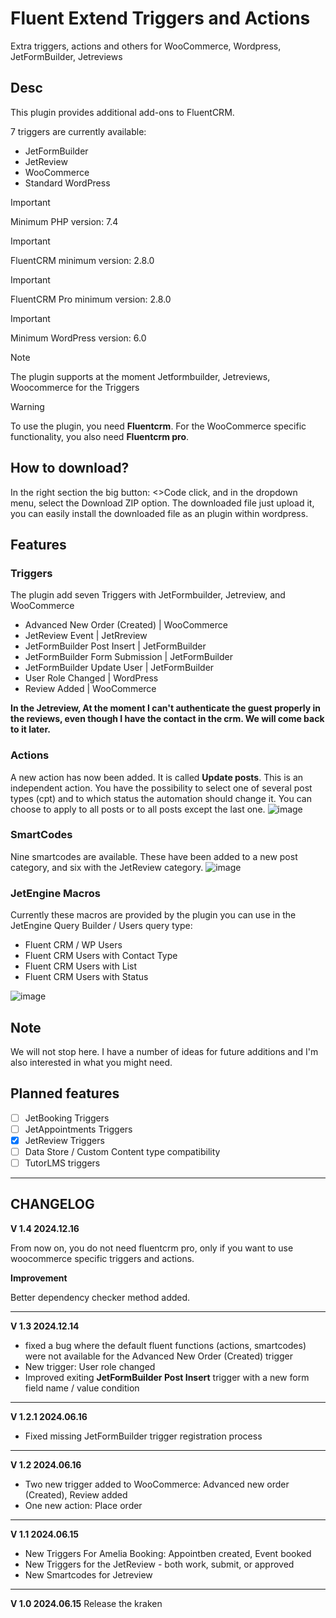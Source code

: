 # Fluent Extend Triggers and Actions
Extra triggers, actions and others for WooCommerce, Wordpress, JetFormBuilder, Jetreviews

## Desc

This plugin provides additional add-ons to FluentCRM.

7 triggers are currently available:

* JetFormBuilder
* JetReview
* WooCommerce
* Standard WordPress

> [!IMPORTANT]
> Minimum PHP version: 7.4

> [!IMPORTANT]
> FluentCRM minimum version: 2.8.0

> [!IMPORTANT]
> FluentCRM Pro minimum version: 2.8.0

> [!IMPORTANT]
> Minimum WordPress version: 6.0

> [!Note]
> The plugin supports at the moment Jetformbuilder, Jetreviews, Woocommerce for the Triggers

> [!WARNING]
To use the plugin, you need **Fluentcrm**. For the WooCommerce specific functionality, you also need **Fluentcrm pro**.

## How to download?

In the right section the big button: <>Code click, and in the dropdown menu, select the Download ZIP option. The downloaded file just upload it, you can easily install the downloaded file as an plugin within wordpress.

## Features

### Triggers

The plugin add seven Triggers with JetFormbuilder, Jetreview, and WooCommerce

* Advanced New Order (Created) | WooCommerce
* JetReview Event | JetRreview
* JetFormBuilder Post Insert | JetFormBuilder
* JetFormBuilder Form Submission | JetFormBuilder
* JetFormBuilder Update User | JetFormBuilder
* User Role Changed | WordPress
* Review Added | WooCommerce

**In the Jetreview, At the moment I can't authenticate the guest properly in the reviews, even though I have the contact in the crm. We will come back to it later.**


### Actions

A new action has now been added. It is called **Update posts**. This is an independent action. You have the possibility to select one of several post types (cpt) and to which status the automation should change it. You can choose to apply to all posts or to all posts except the last one.
![image](https://github.com/Lonsdale201/fluent-extend-triggers-and-actions/assets/23199033/9d18cad1-94a4-4686-9560-20934daa4b28)

### SmartCodes

Nine smartcodes are available. These have been added to a new post category, and six with the JetReview category.
![image](https://github.com/Lonsdale201/fluent-extend-triggers-and-actions/assets/23199033/b4c25727-695a-49e3-9f2a-a81fd91ab5de)


### JetEngine Macros

Currently these macros are provided by the plugin you can use in the JetEngine Query Builder / Users query type:

* Fluent CRM / WP Users
* Fluent CRM Users with Contact Type
* Fluent CRM Users with List
* Fluent CRM Users with Status

![image](https://github.com/Lonsdale201/fluent-extend-triggers-and-actions/assets/23199033/9b39ee82-e0cd-4fed-b267-2eeb7c02e4d1)


## Note
We will not stop here. I have a number of ideas for future additions and I'm also interested in what you might need.

## Planned features

- [ ] JetBooking Triggers
- [ ] JetAppointments Triggers 
- [X] JetReview Triggers
- [ ] Data Store / Custom Content type compatibility
- [ ] TutorLMS triggers

---

## CHANGELOG

**V 1.4 2024.12.16**

From now on, you do not need fluentcrm pro, only if you want to use woocommerce specific triggers and actions.

**Improvement**

Better dependency checker method added.

---

**V 1.3 2024.12.14**

* fixed a bug where the default fluent functions (actions, smartcodes) were not available for the Advanced New Order (Created) trigger
* New trigger: User role changed
* Improved exiting **JetFormBuilder Post Insert** trigger with a new form field name / value condition

---

**V 1.2.1 2024.06.16**

* Fixed missing JetFormBuilder trigger registration process

---

**V 1.2 2024.06.16**

* Two new trigger added to  WooCommerce: Advanced new order (Created), Review added
* One new action: Place order

---

**V 1.1 2024.06.15**

* New Triggers For Amelia Booking: Appointben created, Event booked
* New Triggers for the JetReview - both work, submit, or approved
* New Smartcodes for Jetreview

---

**V 1.0 2024.06.15**
Release the kraken
